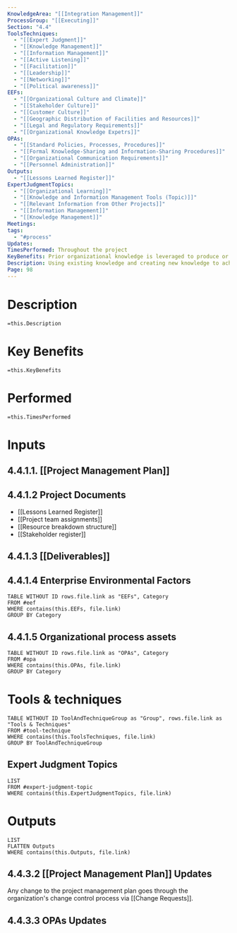 ```yaml
---
KnowledgeArea: "[[Integration Management]]"
ProcessGroup: "[[Executing]]"
Section: "4.4"
ToolsTechniques:
  - "[[Expert Judgment]]"
  - "[[Knowledge Management]]"
  - "[[Information Management]]"
  - "[[Active Listening]]"
  - "[[Facilitation]]"
  - "[[Leadership]]"
  - "[[Networking]]"
  - "[[Political awareness]]"
EEFs:
  - "[[Organizational Culture and Climate]]"
  - "[[Stakeholder Culture]]"
  - "[[Customer Culture]]"
  - "[[Geographic Distribution of Facilities and Resources]]"
  - "[[Legal and Regulatory Requirements]]"
  - "[[Organizational Knowledge Expetrs]]"
OPAs:
  - "[[Standard Policies, Processes, Procedures]]"
  - "[[Formal Knowledge-Sharing and Information-Sharing Procedures]]"
  - "[[Organizational Communication Requirements]]"
  - "[[Personnel Administration]]"
Outputs:
  - "[[Lessons Learned Register]]"
ExpertJudgmentTopics:
  - "[[Organizational Learning]]"
  - "[[Knowledge and Information Management Tools (Topic)]]"
  - "[[Relevant Information from Other Projects]]"
  - "[[Information Management]]"
  - "[[Knowledge Management]]"
Meetings: 
tags:
  - "#process"
Updates: 
TimesPerformed: Throughout the project
KeyBenefits: Prior organizational knowledge is leveraged to produce or improve the project outcomes, and knowledge created by the project is available to support organizational operations and future projects or phases.
Description: Using existing knowledge and creating new knowledge to achieve the project's objectives and contribute to organizational learning.
Page: 98
---
```

# Description
`=this.Description`
# Key Benefits
`=this.KeyBenefits`
# Performed
`=this.TimesPerformed`
# Inputs
## 4.4.1.1. [[Project Management Plan]]
## 4.4.1.2 Project Documents
- [[Lessons Learned Register]]
- [[Project team assignments]]
- [[Resource breakdown structure]]
- [[Stakeholder register]]
## 4.4.1.3 [[Deliverables]]
## 4.4.1.4 Enterprise Environmental Factors
```dataview
TABLE WITHOUT ID rows.file.link as "EEFs", Category
FROM #eef
WHERE contains(this.EEFs, file.link)
GROUP BY Category
```
## 4.4.1.5 Organizational process assets
```dataview
TABLE WITHOUT ID rows.file.link as "OPAs", Category
FROM #opa
WHERE contains(this.OPAs, file.link)
GROUP BY Category
```
# Tools & techniques

```dataview
TABLE WITHOUT ID ToolAndTechniqueGroup as "Group", rows.file.link as "Tools & Techniques"
FROM #tool-technique
WHERE contains(this.ToolsTechniques, file.link)
GROUP BY ToolAndTechniqueGroup
```
## Expert Judgment Topics
```dataview
LIST
FROM #expert-judgment-topic
WHERE contains(this.ExpertJudgmentTopics, file.link)
```
# Outputs
```dataview
LIST
FLATTEN Outputs
WHERE contains(this.Outputs, file.link)
```
## 4.4.3.2 [[Project Management Plan]] Updates
Any change to the project management plan goes through the organization's change control process via [[Change Requests]].
## 4.4.3.3 OPAs Updates

